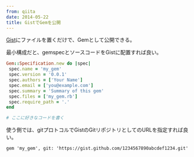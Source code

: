 ```yaml
---
from: qiita
date: 2014-05-22
title: GistでGemを公開
---
```


[Gist](https://gist.github.com/)にファイルを置くだけで、Gemとして公開できる。

最小構成だと、gemspecとソースコードをGistに配置すれば良い。

```rb:my_gem.gemspec
Gem::Specification.new do |spec|
 spec.name = 'my_gem'
 spec.version = '0.0.1'
 spec.authors = ['Your Name']
 spec.email = ['you@example.com']
 spec.summary = 'Summary of this gem'
 spec.files = ['my_gem.rb']
 spec.require_path = '.'
end
```

```rb:my_gem.rb
# ここに好きなコードを書く
```

使う側では、gitプロトコルでGistのGitリポジトリとしてのURLを指定すれば良い。

```rb:Gemfile
gem 'my_gem', git: 'https://gist.github.com/1234567890abcdef1234.git'
```
